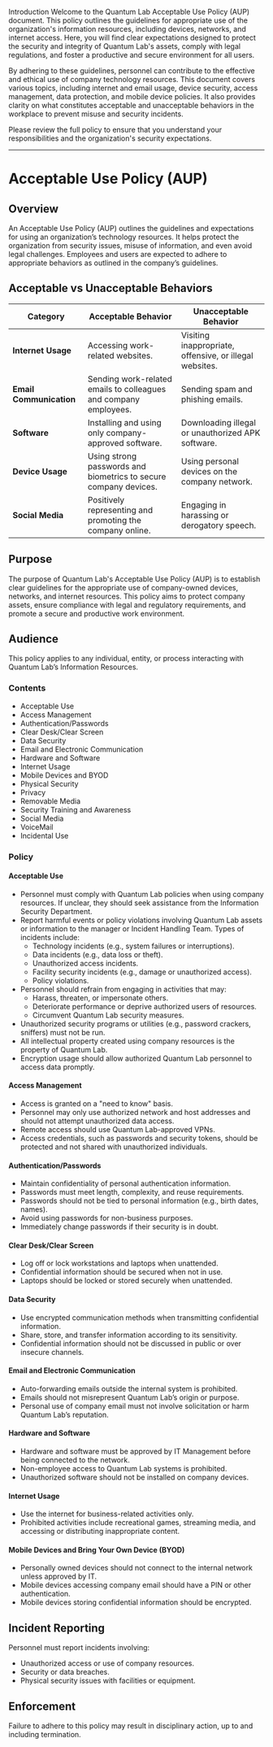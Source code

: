 Introduction
Welcome to the Quantum Lab Acceptable Use Policy (AUP) document. This policy outlines the guidelines for appropriate use of the organization's information resources, including devices, networks, and internet access. Here, you will find clear expectations designed to protect the security and integrity of Quantum Lab's assets, comply with legal regulations, and foster a productive and secure environment for all users.

By adhering to these guidelines, personnel can contribute to the effective and ethical use of company technology resources. This document covers various topics, including internet and email usage, device security, access management, data protection, and mobile device policies. It also provides clarity on what constitutes acceptable and unacceptable behaviors in the workplace to prevent misuse and security incidents.

Please review the full policy to ensure that you understand your responsibilities and the organization's security expectations.

--- 

# Acceptable Use Policy (AUP)

## Overview
An Acceptable Use Policy (AUP) outlines the guidelines and expectations for using an organization’s technology resources. It helps protect the organization from security issues, misuse of information, and even avoid legal challenges. Employees and users are expected to adhere to appropriate behaviors as outlined in the company’s guidelines.

## Acceptable vs Unacceptable Behaviors

| **Category**        | **Acceptable Behavior**                                       | **Unacceptable Behavior**                                      |
|---------------------|---------------------------------------------------------------|---------------------------------------------------------------|
| **Internet Usage**   | Accessing work-related websites.                              | Visiting inappropriate, offensive, or illegal websites.        |
| **Email Communication** | Sending work-related emails to colleagues and company employees. | Sending spam and phishing emails.                             |
| **Software**         | Installing and using only company-approved software.           | Downloading illegal or unauthorized APK software.             |
| **Device Usage**     | Using strong passwords and biometrics to secure company devices. | Using personal devices on the company network.                |
| **Social Media**     | Positively representing and promoting the company online.      | Engaging in harassing or derogatory speech.                    |

## Purpose
The purpose of Quantum Lab's Acceptable Use Policy (AUP) is to establish clear guidelines for the appropriate use of company-owned devices, networks, and internet resources. This policy aims to protect company assets, ensure compliance with legal and regulatory requirements, and promote a secure and productive work environment.

## Audience
This policy applies to any individual, entity, or process interacting with Quantum Lab’s Information Resources.

### Contents
- Acceptable Use
- Access Management
- Authentication/Passwords
- Clear Desk/Clear Screen
- Data Security
- Email and Electronic Communication
- Hardware and Software
- Internet Usage
- Mobile Devices and BYOD
- Physical Security
- Privacy
- Removable Media
- Security Training and Awareness
- Social Media
- VoiceMail
- Incidental Use

### Policy
#### Acceptable Use
- Personnel must comply with Quantum Lab policies when using company resources. If unclear, they should seek assistance from the Information Security Department.
- Report harmful events or policy violations involving Quantum Lab assets or information to the manager or Incident Handling Team. Types of incidents include:
  - Technology incidents (e.g., system failures or interruptions).
  - Data incidents (e.g., data loss or theft).
  - Unauthorized access incidents.
  - Facility security incidents (e.g., damage or unauthorized access).
  - Policy violations.
- Personnel should refrain from engaging in activities that may:
  - Harass, threaten, or impersonate others.
  - Deteriorate performance or deprive authorized users of resources.
  - Circumvent Quantum Lab security measures.
- Unauthorized security programs or utilities (e.g., password crackers, sniffers) must not be run.
- All intellectual property created using company resources is the property of Quantum Lab.
- Encryption usage should allow authorized Quantum Lab personnel to access data promptly.

#### Access Management
- Access is granted on a "need to know" basis.
- Personnel may only use authorized network and host addresses and should not attempt unauthorized data access.
- Remote access should use Quantum Lab-approved VPNs.
- Access credentials, such as passwords and security tokens, should be protected and not shared with unauthorized individuals.

#### Authentication/Passwords
- Maintain confidentiality of personal authentication information.
- Passwords must meet length, complexity, and reuse requirements.
- Passwords should not be tied to personal information (e.g., birth dates, names).
- Avoid using passwords for non-business purposes.
- Immediately change passwords if their security is in doubt.

#### Clear Desk/Clear Screen
- Log off or lock workstations and laptops when unattended.
- Confidential information should be secured when not in use.
- Laptops should be locked or stored securely when unattended.

#### Data Security
- Use encrypted communication methods when transmitting confidential information.
- Share, store, and transfer information according to its sensitivity.
- Confidential information should not be discussed in public or over insecure channels.

#### Email and Electronic Communication
- Auto-forwarding emails outside the internal system is prohibited.
- Emails should not misrepresent Quantum Lab’s origin or purpose.
- Personal use of company email must not involve solicitation or harm Quantum Lab’s reputation.

#### Hardware and Software
- Hardware and software must be approved by IT Management before being connected to the network.
- Non-employee access to Quantum Lab systems is prohibited.
- Unauthorized software should not be installed on company devices.

#### Internet Usage
- Use the internet for business-related activities only.
- Prohibited activities include recreational games, streaming media, and accessing or distributing inappropriate content.

#### Mobile Devices and Bring Your Own Device (BYOD)
- Personally owned devices should not connect to the internal network unless approved by IT.
- Mobile devices accessing company email should have a PIN or other authentication.
- Mobile devices storing confidential information should be encrypted.

## Incident Reporting
Personnel must report incidents involving:
- Unauthorized access or use of company resources.
- Security or data breaches.
- Physical security issues with facilities or equipment.

## Enforcement
Failure to adhere to this policy may result in disciplinary action, up to and including termination.



